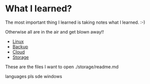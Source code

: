 # What I learned?

The most important thing I learned is taking notes what I learned. :-)

Otherwise all are in the air and get blown away!!

- [Linux](./linux/readme.md)
- [Backup](./backup/readme.md)
- [Cloud](./cloud/readme.md)
- [Storage](./storage/readme.md)


These are the files I want to open
./storage/readme.md


languages
pls
sde
windows
